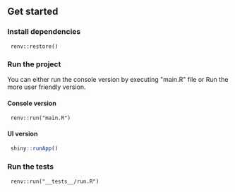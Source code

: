## Get started

### Install dependencies

```
 renv::restore()
```

### Run the project

You can either run the console version by executing "main.R" file or Run the more user friendly version.

#### Console version

```
 renv::run("main.R") 
```

#### UI version

```R
 shiny::runApp()
```

### Run the tests
```
 renv::run("__tests__/run.R") 
```